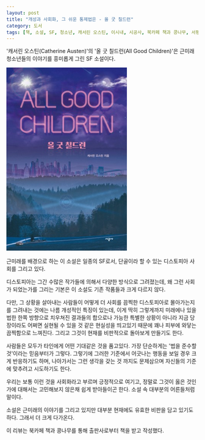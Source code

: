 ```yaml
---
layout: post
title: "개성과 사회화, 그 쉬운 통제법은 - 올 굿 칠드런"
category: 도서
tags: [책, 소설, SF, 청소년, 캐서린 오스틴, 이시내, 시공사, 북카페 책과 콩나무, 서평]
---
```


'캐서린 오스틴(Catherine Austen)'의
'올 굿 칠드런(All Good Children)'은
근미래 청소년들의 이야기를 흥미롭게 그린 SF 소설이다.

![표지](/images/all-good-children-book-h480.jpg)

근미래를 배경으로 하는 이 소설은 일종의 SF로서,
단골이라 할 수 있는 디스토피아 사회를 그리고 있다.

디스토피아는 그간 수많은 작가들에 의해서 다양한 방식으로 그려졌는데,
왜 그런 사회가 되었는가를 그리는 기본은 이 소설도 기존 작품들과 크게 다르지 않다.

다만, 그 상황을 살아내는 사람들이 어떻게 더 사회를 끔찍한 디스토피아로 몰아가는지를 그려내는 것에는 나름 개성적인 특징이 있는데,
이게 딱히 그렇게까지 미래에나 있을법한
한쪽 방향으로 치우쳐진 결과들의 합으로나 가능한 특별한 상황이 아니라
지금 당장이라도 어쩌면 실현될 수 있을 것 같은 현실성을 띄고있기 때문에
꽤나 피부에 와닿는 끔찍함으로 느껴진다.
그리고 그것이 현재를 비판적으로 돌아보게 만들기도 한다.

사람들은 모두가 타인에게 어떤 기대같은 것을 품고있다.
가장 단순하게는 '법을 준수할 것'이라는 믿음부터가 그렇다.
그렇기에 그러한 기준에서 어긋나는 행동을 보일 경우 크게 반응하기도 하며,
나아가서는 그런 생각을 갖는 것 까지도 문제삼으며
자신들의 기준에 맞추려고 시도하기도 한다.

우리는 보통 이런 것을 사회화라고 부르며 긍정적으로 여기고,
정말로 그것이 옳은 것인가에 대해서는 고민해보지 않은채
쉽게 받아들이곤 한다.
소설 속 대부분의 어른들처럼 말이다.

소설은 근미래의 이야기를 그리고 있지만
대부분 현재에도 유효한 비판을 담고 있기도 하다.
그래서 더 크게 다가온다.



<div class="im im-info">
이 리뷰는 북카페 책과 콩나무를 통해 출판사로부터 책을 받고 작성했다.
</div>
